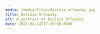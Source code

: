 ```yaml
---
media: /media/files/dzvinia_orlowsky.jpg
title: Dzvinia Orlowsky
alt: A portrait of Dzvinia Orlowsky
date: 2022-04-14T17:25:00-0500
---
```

